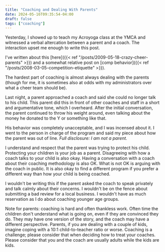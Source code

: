 ```yaml
---
title: "Coaching and Dealing With Parents"
date: 2024-05-16T09:35:54-04:00
draft: false
tags: ["coaching"]
---
```


Yesterday, I showed up to teach my Acroyoga class at the YMCA and witnessed a verbal altercation between a parent and a coach. The interaction upset me enough to write this post.

I've written about this [here]({{< ref "/posts/2009-05-18-crazy-cheer-parents" >}}) and a somewhat relative post on [comp behavior]({{< ref "/posts/2008-03-05-competition-etiquette" >}}).

The hardest part of coaching is almost always dealing with the parents (though for me, it is sometimes also at odds with my administrators over what a cheer team should be).

Last night, a parent approached a coach and said she could no longer talk to his child. This parent did this in front of other coaches and staff in a short and argumentative tone, which I overheard. After the initial conversation, the parent continued to throw his weight around, even talking about the money he donated to the Y or something like that.

His behavior was completely unacceptable, and I was incensed about it. I went to the person in charge of the program and said my piece about how the parent was out of line. _Full disclosure: I am not a parent._

I understand and respect that the parent was trying to protect his child. Protecting your children is your job as a parent. Disagreeing with how a coach talks to your child is also okay. Having a conversation with a coach about their coaching methodology is also OK. What is not OK is arguing with the coach in public. It is also okay to find a different program if you prefer a different way than how your child is being coached.

I wouldn't be writing this if the parent asked the coach to speak privately and talk calmly about their concerns. I wouldn't be on the fence about submitting a bad review for a local business. I wouldn't have as much reservation as I do about coaching younger age groups.

Note for parents: coaching is hard and often thankless work. Often time the children don't understand what is going on, even if they are convinced they do. They may have one version of the story, and the coach may have a different perspective. Parents, if you are dealing with a couple of kids, imagine coping with a 10:1 child-to-teacher ratio or worse. Coaching is a challenge; please consider that when deciding how to treat your coaches. Please consider that you and the coach are usually adults while the kids are kids.
